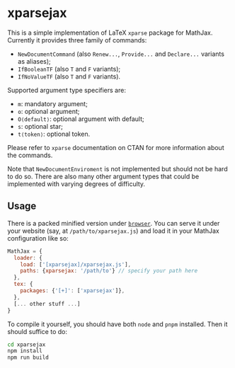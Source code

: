 # xparsejax

This is a simple implementation of LaTeX `xparse` package for MathJax. Currently it provides three family of commands:

- `NewDocumentCommand` (also `Renew...`, `Provide...` and `Declare...` variants as aliases);
- `IfBooleanTF` (also `T` and `F` variants);
- `IfNoValueTF` (also `T` and `F` variants).

Supported argument type specifiers are:
- `m`: mandatory argument;
- `o`: optional argument;
- `O⟨default⟩`: optional argument with default;
- `s`: optional star;
- `t⟨token⟩`: optional token.

Please refer to `xparse` documentation on CTAN for more information about the commands.

Note that `NewDocumentEnviroment` is not implemented but should not be hard to do so. There are also many other argument types that could be implemented with varying degrees of difficulty. 

## Usage

There is a packed minified version under [`browser`](browser). You can serve it under your website (say, at `/path/to/xparsejax.js`) and load it in your MathJax configuration like so:

```js
MathJax = {
  loader: {
    load: ['[xparsejax]/xparsejax.js'],
    paths: {xparsejax: '/path/to'} // specify your path here
  },
  tex: {
    packages: {'[+]': ['xparsejax']},
  },
  [... other stuff ...]
}
```

To compile it yourself, you should have both `node` and `pnpm` installed. Then it should suffice to do:
```sh
cd xparsejax
npm install
npm run build
```
